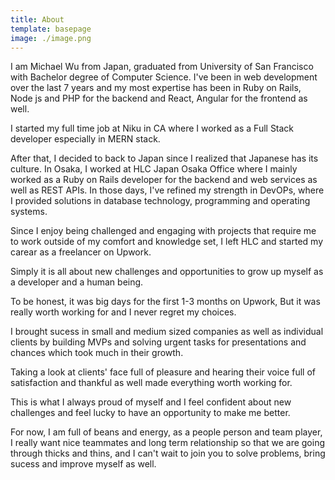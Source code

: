 ```yaml
---
title: About
template: basepage
image: ./image.png
---
```


I am Michael Wu from Japan, graduated from University of San Francisco with Bachelor degree of Computer Science.
I've been in web development over the last 7 years and my most expertise has been in Ruby on Rails, Node js and PHP for the backend and React, Angular for the frontend as well.

I started my full time job at Niku in CA where I worked as a Full Stack developer especially in MERN stack.

After that, I decided to back to Japan since I realized that Japanese has its culture.
In Osaka, I worked at HLC Japan Osaka Office where I mainly worked as a Ruby on Rails developer for the backend and web services as well as REST APIs.
In those days, I've refined my strength in DevOPs, where I provided solutions in database technology, programming and operating systems.

Since I enjoy being challenged and engaging with projects that require me to work outside of my comfort and knowledge set, I left HLC and started my carear as a freelancer on Upwork.

Simply it is all about new challenges and opportunities to grow up myself as a developer and a human being.

To be honest, it was big days for the first 1-3 months on Upwork,
But it was really worth working for and I never regret my choices.

I brought sucess in small and medium sized companies as well as individual clients by building MVPs and solving urgent tasks for presentations and chances which took much in their growth.

Taking a look at clients' face full of pleasure and hearing their voice full of satisfaction and thankful as well made everything worth working for.

This is what I always proud of myself and I feel confident about new challenges and feel lucky to have an opportunity to make me better.

For now, I am full of beans and energy, as a people person and team player,  I really want nice teammates and long term relationship so that we are going through thicks and thins, and I can't wait to join you to solve problems, bring sucess and improve myself as well.
